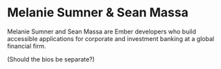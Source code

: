 # Melanie Sumner & Sean Massa

Melanie Sumner and Sean Massa are Ember developers who build accessible applications for corporate and investment banking at a global financial firm. 

(Should the bios be separate?)
